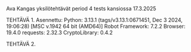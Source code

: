 Ava Kangas yksilötehtävät period 4 tests kansiossa 17.3.2025

TEHTÄVÄ 1.
Asennettu:
Python: 3.13.1 (tags/v3.13.1:0671451, Dec  3 2024, 19:06:28) [MSC v.1942 64 bit (AMD64)]
Robot Framework: 7.2.2
Browser: 19.4.0
requests: 2.32.3
CryptoLibrary: 0.4.2

TEHTÄVÄ 2.
